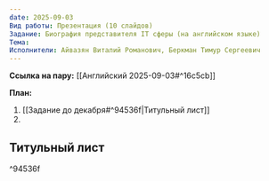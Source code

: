 ```yaml
---
date: 2025-09-03
Вид работы: Презентация (10 слайдов)
Задание: Биография представителя IT сферы (на английском языке)
Тема:
Исполнители: Айвазян Виталий Романович, Беркман Тимур Сергеевич
---
```

**Ссылка на пару:**
[[Английский 2025-09-03#^16c5cb]]

**План:**
1) [[Задание до декабря#^94536f|Титульный лист]]   
2) 


## Титульный лист

^94536f


